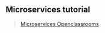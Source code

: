 ## Microservices tutorial
> [Microservices Openclassrooms](https://openclassrooms.com/fr/courses/4668056-construisez-des-microservices)
